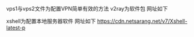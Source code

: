 vps1与vps2文件为配置VPN简单有效的方法
v2ray为软件包
网址如下

xshell为配置本地服务器软件
网址如下
https://cdn.netsarang.net/v7/Xshell-latest-p
<!---
TLmuse/TLmuse is a ✨ special ✨ repository because its `README.md` (this file) appears on your GitHub profile.
You can click the Preview link to take a look at your changes.
--->

